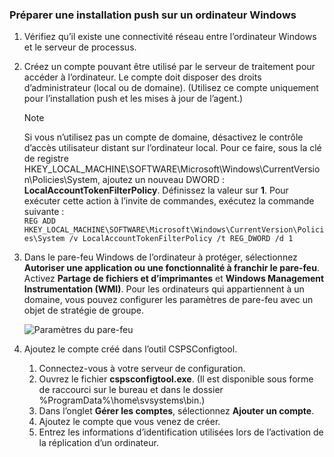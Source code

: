 ### <a name="prepare-for-a-push-installation-on-a-windows-computer"></a>Préparer une installation push sur un ordinateur Windows

1. Vérifiez qu’il existe une connectivité réseau entre l’ordinateur Windows et le serveur de processus.
2. Créez un compte pouvant être utilisé par le serveur de traitement pour accéder à l’ordinateur. Le compte doit disposer des droits d’administrateur (local ou de domaine). (Utilisez ce compte uniquement pour l’installation push et les mises à jour de l’agent.)

   > [!NOTE]
   > Si vous n’utilisez pas un compte de domaine, désactivez le contrôle d’accès utilisateur distant sur l’ordinateur local. Pour ce faire, sous la clé de registre HKEY_LOCAL_MACHINE\SOFTWARE\Microsoft\Windows\CurrentVersion\Policies\System, ajoutez un nouveau DWORD : **LocalAccountTokenFilterPolicy**. Définissez la valeur sur **1**. Pour exécuter cette action à l’invite de commandes, exécutez la commande suivante :  
   `REG ADD HKEY_LOCAL_MACHINE\SOFTWARE\Microsoft\Windows\CurrentVersion\Policies\System /v LocalAccountTokenFilterPolicy /t REG_DWORD /d 1`
   >
   >
2. Dans le pare-feu Windows de l’ordinateur à protéger, sélectionnez **Autoriser une application ou une fonctionnalité à franchir le pare-feu**. Activez **Partage de fichiers et d’imprimantes** et **Windows Management Instrumentation (WMI)**. Pour les ordinateurs qui appartiennent à un domaine, vous pouvez configurer les paramètres de pare-feu avec un objet de stratégie de groupe.

   ![Paramètres du pare-feu](./media/site-recovery-prepare-push-install-mob-svc-win/mobility1.png)

3. Ajoutez le compte créé dans l’outil CSPSConfigtool.
    1.  Connectez-vous à votre serveur de configuration.
    2.  Ouvrez le fichier **cspsconfigtool.exe**. (Il est disponible sous forme de raccourci sur le bureau et dans le dossier %ProgramData%\home\svsystems\bin.)
    3.  Dans l’onglet **Gérer les comptes**, sélectionnez **Ajouter un compte**.
    4.  Ajoutez le compte que vous venez de créer.
    5.  Entrez les informations d’identification utilisées lors de l’activation de la réplication d’un ordinateur.
